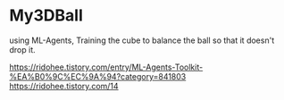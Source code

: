 # My3DBall

using ML-Agents, Training the cube to balance the ball so that it doesn't drop it.

https://ridohee.tistory.com/entry/ML-Agents-Toolkit-%EA%B0%9C%EC%9A%94?category=841803
https://ridohee.tistory.com/14
